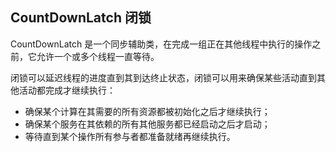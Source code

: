 ## CountDownLatch 闭锁 ##

CountDownLatch 是一个同步辅助类，在完成一组正在其他线程中执行的操作之前，它允许一个或多个线程一直等待。

闭锁可以延迟线程的进度直到其到达终止状态，闭锁可以用来确保某些活动直到其他活动都完成才继续执行：
- 确保某个计算在其需要的所有资源都被初始化之后才继续执行；
- 确保某个服务在其依赖的所有其他服务都已经启动之后才启动；
- 等待直到某个操作所有参与者都准备就绪再继续执行。
